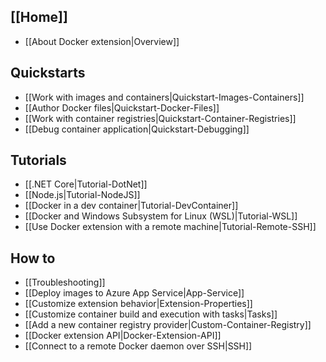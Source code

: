 ## [[Home]]

* [[About Docker extension|Overview]]

## Quickstarts

* [[Work with images and containers|Quickstart-Images-Containers]]
* [[Author Docker files|Quickstart-Docker-Files]]
* [[Work with container registries|Quickstart-Container-Registries]]
* [[Debug container application|Quickstart-Debugging]]

## Tutorials 

* [[.NET Core|Tutorial-DotNet]]
* [[Node.js|Tutorial-NodeJS]]
* [[Docker in a dev container|Tutorial-DevContainer]]
* [[Docker and Windows Subsystem for Linux (WSL)|Tutorial-WSL]]
* [[Use Docker extension with a remote machine|Tutorial-Remote-SSH]]

## How to

* [[Troubleshooting]]
* [[Deploy images to Azure App Service|App-Service]]
* [[Customize extension behavior|Extension-Properties]]
* [[Customize container build and execution with tasks|Tasks]]
* [[Add a new container registry provider|Custom-Container-Registry]]
* [[Docker extension API|Docker-Extension-API]]
* [[Connect to a remote Docker daemon over SSH|SSH]]

